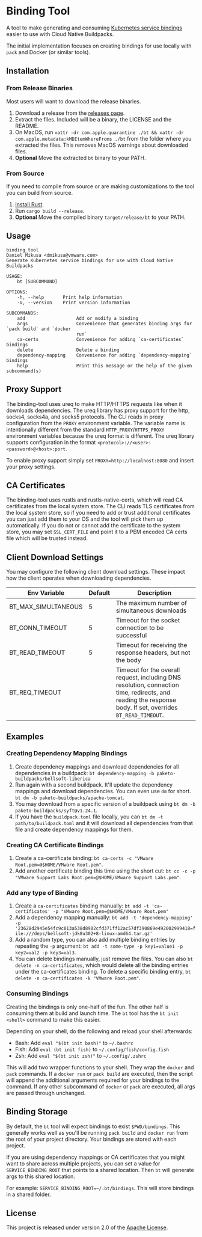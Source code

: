 # Binding Tool

A tool to make generating and consuming [Kubernetes service bindings](https://github.com/servicebinding/spec) easier to use with Cloud Native Buildpacks.

The initial implementation focuses on creating bindings for use locally with `pack` and Docker (or similar tools).

## Installation

### From Release Binaries

Most users will want to download the release binaries.

1. Download a release from the [releases page](https://github.com/dmikusa/binding-tool/releases).
2. Extract the files. Included will be a binary, the LICENSE and the README.
3. On MacOS, run `xattr -dr com.apple.quarantine ./bt && xattr -dr com.apple.metadata:kMDItemWhereFroms ./bt` from the folder where you extracted the files. This removes MacOS warnings about downloaded files.
4. **Optional** Move the extracted `bt` binary to your PATH.

### From Source

If you need to compile from source or are making customizations to the tool you can build from source.

1. [Install Rust](https://www.rust-lang.org/learn/get-started).
2. Run `cargo build --release`.
4. **Optional** Move the compiled binary `target/release/bt` to your PATH.

## Usage

```
binding_tool
Daniel Mikusa <dmikusa@vmware.com>
Generate Kubernetes service bindings for use with Cloud Native Buildpacks

USAGE:
    bt [SUBCOMMAND]

OPTIONS:
    -h, --help       Print help information
    -V, --version    Print version information

SUBCOMMANDS:
    add                   Add or modify a binding
    args                  Convenience that generates binding args for `pack build` and `docker
                          run`
    ca-certs              Convenience for adding `ca-certificates` bindings
    delete                Delete a binding
    dependency-mapping    Convenience for adding `dependency-mapping` bindings
    help                  Print this message or the help of the given subcommand(s)
```

## Proxy Support

The binding-tool uses ureq to make HTTP/HTTPS requests like when it downloads dependencies. The ureq library has proxy support for the http, socks4, socks4a, and socks5 protocols. The CLI reads in proxy configuration from the `PROXY` environment variable. The variable name is intentionally different from the standard `HTTP_PROXY`/`HTTPS_PROXY` environment variables because the ureq format is different. The ureq library supports configuration in the format `<protocol>://<user>:<password>@<host>:port`.

To enable proxy support simply set `PROXY=http://localhost:8080` and insert your proxy settings.

## CA Certificates

The binding-tool uses rustls and rustls-native-certs, which will read CA certificates from the local system store. The CLI reads TLS certificates from the local system store, so if you need to add or trust additional certificates you can just add them to your OS and the tool will pick them up automatically. If you do not or cannot add the certificate to the system store, you may set `SSL_CERT_FILE` and point it to a PEM encoded CA certs file which will be trusted instead.

## Client Download Settings

You may configure the following client download settings. These impact how the client operates when downloading dependencies.

| Env Variable        | Default   | Description                                                                                                                                                |
| ------------------- | --------- | ---------------------------------------------------------------------------------------------------------------------------------------------------------- |
| BT_MAX_SIMULTANEOUS | 5         | The maximum number of simultaneous downloads                                                                                                               |
| BT_CONN_TIMEOUT     | 5         | Timeout for the socket connection to be successful                                                                                                         |
| BT_READ_TIMEOUT     | 5         | Timeout for receiving the response headers, but not the body                                                                                               |
| BT_REQ_TIMEOUT      | <not-set> | Timeout for the overall request, including DNS resolution, connection time, redirects, and reading the response body. If set, overrides `BT_READ_TIMEOUT`. |

## Examples

### Creating Dependency Mapping Bindings

1. Create dependency mappings and download dependencies for all dependencies in a buildpack: `bt dependency-mapping -b paketo-buildpacks/bellsoft-liberica`
2. Run again with a second buildpack. It'll update the dependency mappings and download dependencies. You can even use `dm` for short. `bt dm -b paketo-buildpacks/apache-tomcat`.
3. You may download from a specific version of a buildpack using `bt dm -b paketo-buildpacks/syft@v1.24.1`.
4. If you have the `buildpack.toml` file locally, you can `bt dm -t path/to/buildpack.toml` and it will download all dependencies from that file and create dependency mappings for them.

### Creating CA Certificate Bindings

1. Create a ca-certificate binding: `bt ca-certs -c "VMware Root.pem=@$HOME/VMware Root.pem"`.
2. Add another certificate binding this time using the short cut: `bt cc -c -p "VMware Support Labs Root.pem=@$HOME/VMware Support Labs.pem"`.

### Add any type of Binding

1. Create a `ca-certificates` binding manually: `bt add -t 'ca-certificates' -p "VMware Root.pem=@$HOME/VMware Root.pem"`
2. Add a dependency mapping manually: `bt add -t 'dependency-mapping' -p '23628d2945e54fc9c013a538d8902cfd371ff12ac57df390869e492002999418=file:///deps/bellsoft-jdk8u302+8-linux-amd64.tar.gz'`
3. Add a random type, you can also add multiple binding entries by repeating the `-p` argument: `bt add -t some-type -p key1=value1 -p key2=val2 -p key3=val3`.
4. You can delete bindings manually, just remove the files. You can also `bt delete -n ca-certificates`, which would delete all the binding entries under the ca-certificates binding. To delete a specific binding entry, `bt delete -n ca-certificates -k "VMware Root.pem"`.

### Consuming Bindings

Creating the bindings is only one-half of the fun. The other half is consuming them at build and launch time. The `bt` tool has the `bt init <shell>` command to make this easier.

Depending on your shell, do the following and reload your shell afterwards:

- Bash: Add `eval "$(bt init bash)"` to `~/.bashrc`
- Fish: Add `eval (bt init fish)` to `~/.config/fish/config.fish`
- Zsh: Add `eval "$(bt init zsh)"` to `~/.config/.zshrc`

This will add two wrapper functions to your shell. They wrap the `docker` and `pack` commands. If a `docker run` or `pack build` are executed, then the script will append the additional arguments required for your bindings to the command. If any other subcommand of `docker` or `pack` are executed, all args are passed through unchanged.

## Binding Storage

By default, the `bt` tool will expect bindings to exist `$PWD/bindings`. This generally works well as you'll be running `pack build` and `docker run` from the root of your project directory. Your bindings are stored with each project.

If you are using dependency mappings or CA certificates that you might want to share across multiple projects, you can set a value for `SERVICE_BINDING_ROOT` that points to a shared location. Then `bt` will generate args to this shared location.

For example: `SERVICE_BINDING_ROOT=~/.bt/bindings`. This will store bindings in a shared folder.

## License

This project is released under version 2.0 of the [Apache License][a].

[a]: http://www.apache.org/licenses/LICENSE-2.0
